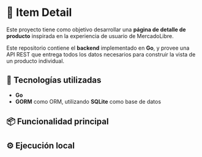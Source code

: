 # 🛒 Item Detail 

Este proyecto tiene como objetivo desarrollar una **página de detalle de producto** inspirada en la experiencia de usuario de MercadoLibre.

Este repositorio contiene el **backend** implementado en **Go**, y provee una API REST que entrega todos los datos necesarios para construir la vista de un producto individual.

## 🚀 Tecnologías utilizadas

- **Go** 
- **GORM** como ORM, utilizando **SQLite** como base de datos

## 📦 Funcionalidad principal



## ⚙️ Ejecución local




